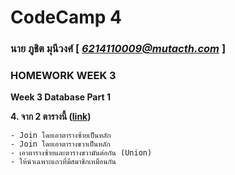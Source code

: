 # CodeCamp 4

### นาย ภูชิต  มุนีวงศ์  [ *6214110009@mutacth.com* ]
### HOMEWORK WEEK 3
**Week 3 Database Part 1**

**4.  จาก 2 ตารางนี้ ([link](https://docs.google.com/spreadsheets/d/1vlrfTItCOyuSoVIoMEaVrk9I0dRrim6WlHYaNSamhIk/edit?usp=sharing))** 

	- Join โดยเอาตารางซ้ายเป็นหลัก 
	- Join โดยเอาตารางขวาเป็นหลัก 
	- เอาตารางซ้ายและตารางขวามันต่อกัน (Union) 
	- ให้นำเฉพาะแถวที่มีสมาชิกเหมือนกัน